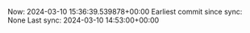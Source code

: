 Now: 2024-03-10 15:36:39.539878+00:00 Earliest commit since sync: None Last sync: 2024-03-10 14:53:00+00:00
